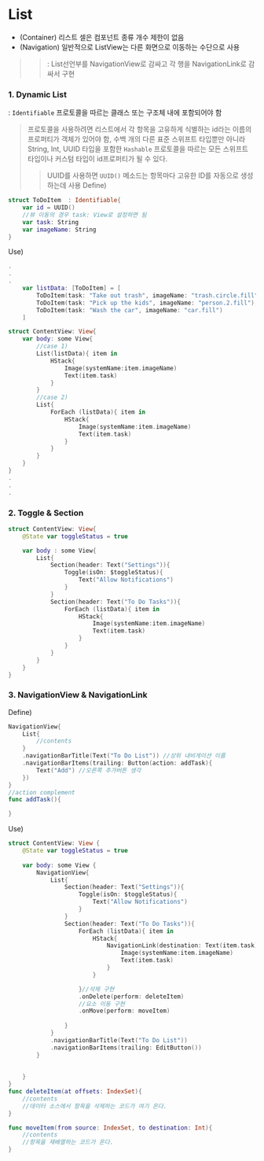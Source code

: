 # List
- (Container) 리스트 셀은 컴포넌트 종류 개수 제한이 없음
- (Navigation) 일반적으로 ListView는 다른 화면으로 이동하는 수단으로 사용
>>: List선언부를 NavigationView로 감싸고 각 행을 NavigationLink로 감싸서 구현
###  1. Dynamic List
: ```Identifiable``` 프로토콜을 따르는 클래스 또는 구조체 내에 포함되어야 함

> 프로토콜을 사용하려면 리스트에서 각 항목을 고유하게 식별하는 id라는 이름의 프로퍼티가 객체가 있어야 함, 수백 개의 다른 표준 스위프트 타입뿐만 아니라 String, Int, UUID 타입을 포함한 ```Hashable``` 프로토콜을 따르는 모든 스위프트 타입이나 커스텀 타입이 id프로퍼티가 될 수 있다. 
>> UUID를 사용하면 ```UUID()``` 메소드는 항목마다 고유한 ID를 자동으로 생성하는데 사용
Define)
```swift
struct ToDoItem  : Identifiable{
    var id = UUID()
    //뷰 이동의 경우 task: View로 설정하면 됨
    var task: String
    var imageName: String
}
```
Use)
```Swift
.
.
.
    var listData: [ToDoItem] = [
        ToDoItem(task: "Take out trash", imageName: "trash.circle.fill"),
        ToDoItem(task: "Pick up the kids", imageName: "person.2.fill"),
        ToDoItem(task: "Wash the car", imageName: "car.fill")
    ]

struct ContentView: View{
    var body: some View{
        //case 1)
        List(listData){ item in
            HStack{
                Image(systemName:item.imageName)
                Text(item.task)
            }
        }
        //case 2)
        List{
            ForEach (listData){ item in
                HStack{
                    Image(systemName:item.imageName)
                    Text(item.task)
                }
            }
        }
    }
}
.
.
.
```
### 2. Toggle & Section
```Swift
struct ContentView: View{
    @State var toggleStatus = true

    var body : some View{
        List{
            Section(header: Text("Settings")){
                Toggle(isOn: $toggleStatus){
                    Text("Allow Notifications")
                }
            }
            Section(header: Text("To Do Tasks")){
                ForEach (listData){ item in
                    HStack{
                        Image(systemName:item.imageName)
                        Text(item.task)
                    }
                }
            }
        }
    }
}
```

### 3. NavigationView & NavigationLink
Define)
```Swift
NavigationView{
    List{
        //contents
    }
    .navigationBarTitle(Text("To Do List")) //상위 내비게이션 이름
    .navigationBarItems(trailing: Button(action: addTask){
        Text("Add") //오른쪽 추가버튼 생각
    })    
}
//action complement
func addTask(){

}
```
Use)
```Swift
struct ContentView: View {
    @State var toggleStatus = true
    
    var body: some View {
        NavigationView{
            List{
                Section(header: Text("Settings")){
                    Toggle(isOn: $toggleStatus){
                        Text("Allow Notifications")
                    }
                }
                Section(header: Text("To Do Tasks")){
                    ForEach (listData){ item in
                        HStack{
                            NavigationLink(destination: Text(item.task)){ //each ContentView
                                Image(systemName:item.imageName)
                                Text(item.task)
                            }
                        }

                    }//삭제 구현
                    .onDelete(perform: deleteItem)
                    //요소 이동 구현
                    .onMove(perform: moveItem)
                    
                }
            }
            .navigationBarTitle(Text("To Do List"))
            .navigationBarItems(trailing: EditButton())
        }
        
    
    }
}
func deleteItem(at offsets: IndexSet){
    //contents
    //데이터 소스에서 항목을 삭제하는 코드가 여기 온다.
}

func moveItem(from source: IndexSet, to destination: Int){
    //contents
    //항목을 재배열하는 코드가 온다.
}
```